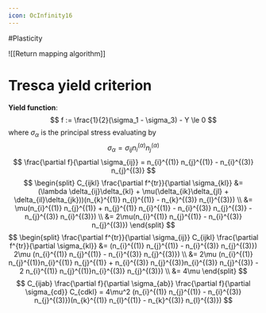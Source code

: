 ```yaml
---
icon: OcInfinity16
---
```


#Plasticity 

![[Return mapping algorithm]]
# Tresca yield criterion
**Yield function**:
$$
f := \frac{1}{2}(\sigma_1 - \sigma_3) - Y \le 0
$$
where $\sigma_\alpha$ is the principal stress evaluating by
$$
\sigma_\alpha = \sigma_{ij} n_{i}^{(\alpha)} n_{j}^{(\alpha)}
$$
$$
\frac{\partial f}{\partial \sigma_{ij}} = n_{i}^{(1)} n_{j}^{(1)} - n_{i}^{(3)} n_{j}^{(3)}
$$
$$
\begin{split}
C_{ijkl} \frac{\partial f^{tr}}{\partial \sigma_{kl}} &= (\lambda \delta_{ij}\delta_{kl} + \mu(\delta_{ik}\delta_{jl} + \delta_{il}\delta_{jk}))(n_{k}^{(1)} n_{l}^{(1)} - n_{k}^{(3)} n_{l}^{(3)}) \\
&= \mu(n_{i}^{(1)} n_{j}^{(1)} + n_{j}^{(1)} n_{i}^{(1)} - n_{i}^{(3)} n_{j}^{(3)} - n_{j}^{(3)} n_{i}^{(3)}) \\
&= 2\mu(n_{i}^{(1)} n_{j}^{(1)} - n_{i}^{(3)} n_{j}^{(3)})
\end{split}
$$
$$
\begin{split}
\frac{\partial f^{tr}}{\partial \sigma_{ij}} C_{ijkl} \frac{\partial f^{tr}}{\partial \sigma_{kl}} &= (n_{i}^{(1)} n_{j}^{(1)} - n_{i}^{(3)} n_{j}^{(3)}) 2\mu (n_{i}^{(1)} n_{j}^{(1)} - n_{i}^{(3)} n_{j}^{(3)}) \\
&= 2\mu (n_{i}^{(1)} n_{j}^{(1)}n_{i}^{(1)} n_{j}^{(1)} + n_{i}^{(3)} n_{j}^{(3)}n_{i}^{(3)} n_{j}^{(3)} - 2 n_{i}^{(1)} n_{j}^{(1)}n_{i}^{(3)} n_{j}^{(3)}) \\
&= 4\mu
\end{split}
$$
$$
C_{ijab} \frac{\partial f}{\partial \sigma_{ab}} \frac{\partial f}{\partial \sigma_{cd}} C_{cdkl} = 4\mu^2 (n_{i}^{(1)} n_{j}^{(1)} - n_{i}^{(3)} n_{j}^{(3)})(n_{k}^{(1)} n_{l}^{(1)} - n_{k}^{(3)} n_{l}^{(3)})
$$

